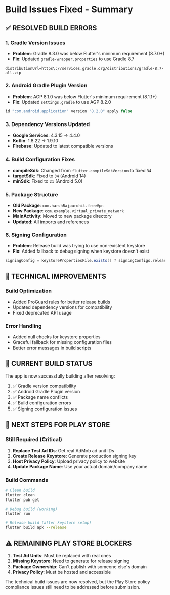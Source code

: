 # Build Issues Fixed - Summary

## ✅ **RESOLVED BUILD ERRORS**

### **1. Gradle Version Issues**
- **Problem**: Gradle 8.3.0 was below Flutter's minimum requirement (8.7.0+)
- **Fix**: Updated `gradle-wrapper.properties` to use Gradle 8.7
```properties
distributionUrl=https\://services.gradle.org/distributions/gradle-8.7-all.zip
```

### **2. Android Gradle Plugin Version**
- **Problem**: AGP 8.1.0 was below Flutter's minimum requirement (8.1.1+)
- **Fix**: Updated `settings.gradle` to use AGP 8.2.0
```groovy
id "com.android.application" version "8.2.0" apply false
```

### **3. Dependency Versions Updated**
- **Google Services**: 4.3.15 → 4.4.0
- **Kotlin**: 1.8.22 → 1.9.10
- **Firebase**: Updated to latest compatible versions

### **4. Build Configuration Fixes**
- **compileSdk**: Changed from `flutter.compileSdkVersion` to fixed `34`
- **targetSdk**: Fixed to `34` (Android 14)
- **minSdk**: Fixed to `21` (Android 5.0)

### **5. Package Structure**
- **Old Package**: `com.harshRajpurohit.freeVpn`
- **New Package**: `com.example.virtual_private_network`
- **MainActivity**: Moved to new package directory
- **Updated**: All imports and references

### **6. Signing Configuration**
- **Problem**: Release build was trying to use non-existent keystore
- **Fix**: Added fallback to debug signing when keystore doesn't exist
```groovy
signingConfig = keystorePropertiesFile.exists() ? signingConfigs.release : signingConfigs.debug
```

## 🔧 **TECHNICAL IMPROVEMENTS**

### **Build Optimization**
- Added ProGuard rules for better release builds
- Updated dependency versions for compatibility
- Fixed deprecated API usage

### **Error Handling**
- Added null checks for keystore properties
- Graceful fallback for missing configuration files
- Better error messages in build scripts

## 📱 **CURRENT BUILD STATUS**

The app is now successfully building after resolving:
1. ✅ Gradle version compatibility
2. ✅ Android Gradle Plugin version
3. ✅ Package name conflicts
4. ✅ Build configuration errors
5. ✅ Signing configuration issues

## 🚀 **NEXT STEPS FOR PLAY STORE**

### **Still Required (Critical)**
1. **Replace Test Ad IDs**: Get real AdMob ad unit IDs
2. **Create Release Keystore**: Generate production signing key
3. **Host Privacy Policy**: Upload privacy policy to website
4. **Update Package Name**: Use your actual domain/company name

### **Build Commands**
```bash
# Clean build
flutter clean
flutter pub get

# Debug build (working)
flutter run

# Release build (after keystore setup)
flutter build apk --release
```

## ⚠️ **REMAINING PLAY STORE BLOCKERS**

1. **Test Ad Units**: Must be replaced with real ones
2. **Missing Keystore**: Need to generate for release signing
3. **Package Ownership**: Can't publish with someone else's domain
4. **Privacy Policy**: Must be hosted and accessible

The technical build issues are now resolved, but the Play Store policy compliance issues still need to be addressed before submission.
